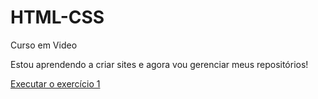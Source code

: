 # HTML-CSS
 Curso em Video

 Estou aprendendo a criar sites e agora vou gerenciar meus
 repositórios!
 
 <a href="https://vinigomes-code.github.io/HTML-CSS/Exercicios/EX1/index.html">Executar o exercício 1</a>